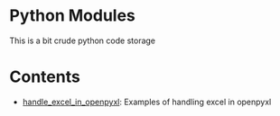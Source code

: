 # Python Modules

This is a bit crude python code storage

# Contents

- [handle_excel_in_openpyxl](https://github.com/cocoder16/python_modules/tree/main/handle_excel_in_openpyxl): Examples of handling excel in openpyxl
